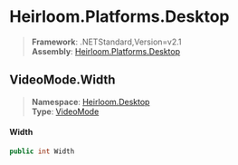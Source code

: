 # Heirloom.Platforms.Desktop

> **Framework**: .NETStandard,Version=v2.1  
> **Assembly**: [Heirloom.Platforms.Desktop][0]  

## VideoMode.Width

> **Namespace**: [Heirloom.Desktop][0]  
> **Type**: [VideoMode][1]  

#### Width

```cs
public int Width
```

[0]: ../Heirloom.Platforms.Desktop.md
[1]: Heirloom.Desktop.VideoMode.md
